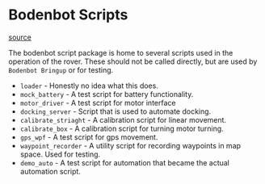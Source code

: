 # Bodenbot Scripts

[source](https://github.com/team19-haql/haql-rover/tree/main/bodenbot_scripts)

The bodenbot script package is home to several scripts used in the operation
of the rover. These should not be called directly, but are used
by `Bodenbot Bringup` or for testing.

- `loader` - Honestly no idea what this does.
- `mock_battery` - A test script for battery functionality.
- `motor_driver` - A test script for motor interface
- `docking_server` - Script that is used to automate docking.
- `calibrate_striaght` - A calibration script for linear movement.
- `calibrate_box` - A calibration script for turning motor turning.
- `gps_wpf` - A test script for gps movement.
- `waypoint_recorder` - A utility script for recording waypoints in map space.
Used for testing.
- `demo_auto` - A test script for automation that became the actual
automation script.